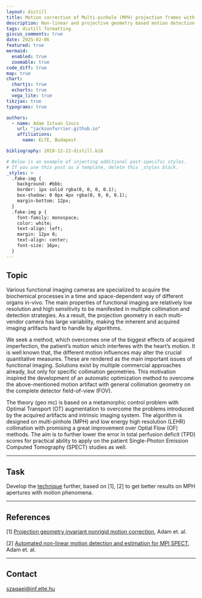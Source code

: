 ```yaml
---
layout: distill
title: Motion correction of Multi-pinhole (MPH) projection frames with metamorphosis
description: Non-linear and projective geometry based motion detection and correction
tags: distill formatting
giscus_comments: true
date: 2025-02-06
featured: true
mermaid:
  enabled: true
  zoomable: true
code_diff: true
map: true
chart:
  chartjs: true
  echarts: true
  vega_lite: true
tikzjax: true
typograms: true

authors:
  - name: Adam Istvan Szucs
    url: "jacksonfurrier.github.io"
    affiliations:
      name: ELTE, Budapest

bibliography: 2018-12-22-distill.bib

# Below is an example of injecting additional post-specific styles.
# If you use this post as a template, delete this _styles block.
_styles: >
  .fake-img {
    background: #bbb;
    border: 1px solid rgba(0, 0, 0, 0.1);
    box-shadow: 0 0px 4px rgba(0, 0, 0, 0.1);
    margin-bottom: 12px;
  }
  .fake-img p {
    font-family: monospace;
    color: white;
    text-align: left;
    margin: 12px 0;
    text-align: center;
    font-size: 16px;
  }
---
```


## Topic

Various functional imaging cameras are specialized to acquire the biochemical processes in a time and space-dependent way of different organs in-vivo. The main properties of functional imaging are relatively low resolution and high sensitivity to be manifested in multiple collimation and detection strategies. As a result, the projection geometry in each multi-vendor camera has large variability, making the inherent and acquired imaging artifacts hard to handle by algorithms. 

We seek a method, which overcomes one of the biggest effects of acquired imperfection, the patient’s motion which interferes with the heart’s motion. It is well known that, the different motion influences may alter the crucial quantitative measures. These are rendered as the main important issues of functional imaging. Solutions exist by multiple commercial approaches already, but only for specific collimation geometries. This motivation inspired the development of an automatic optimization method to overcome the above-mentioned motion artifact with general collimation geometry on the complete detector field-of-view (FOV). 

The theory (geo mc) is based on a metamorphic control problem with Optimal Transport (OT) augmentation to overcome the problems introduced by the acquired artifacts and intrinsic imaging system. The algorithm is designed on multi-pinhole (MPH) and low energy high resolution (LEHR) collimation with promising a great improvement over Optial Flow (OF) methods. The aim is to further lower the error in total perfusion deficit (TPD) scores for practical ability to apply on the patient Single-Photon Emission Computed Tomography (SPECT) studies as well.

---

## Task

Develop the [technique](https://github.com/JacksonFurrier/ieee_bibm_2024_code) further, based on [1], [2] to get better results on MPH apertures with motion phenomena.

---

## References

[1] [Projection geometry invariant nonrigid motion correction](http://dx.doi.org/10.1109/BIBM62325.2024.10822170), Adam et. al.

[2] [Automated non-linear motion detection and estimation for MPI SPECT](http://dx.doi.org/10.1109/GPMC48183.2019.9106957), Adam et. al.

---

## Contact

szaqaei@inf.elte.hu